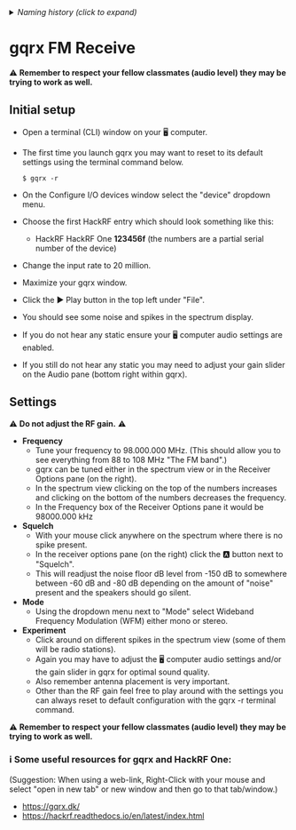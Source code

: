 <details><summary><i>Naming history (click to expand)</i></summary>
<pre>
2023 May 22: 040_gqrx_FM_Receive.md
</pre>
</details>

# gqrx FM Receive  

⚠️ **Remember to respect your fellow classmates (audio level) they may be trying to work as well.**  
## Initial setup    
- Open a terminal (CLI) window on your 🖥️ computer.  
- The first time you launch gqrx you may want to reset to its default settings using the terminal command below.  
  
      $ gqrx -r    
- On the Configure I/O devices window select the "device" dropdown menu.
- Choose the first HackRF entry which should look something like this:  
  - HackRF HackRF One **123456f** (the numbers are a partial serial number of the device) 
- Change the input rate to 20 million.
- Maximize your gqrx window. 
- Click the ▶️ Play button in the top left under "File".  
- You should see some noise and spikes in the spectrum display.
- If you do not hear any static ensure your 🖥️ computer audio settings are enabled.  
- If you still do not hear any static you may need to adjust your gain slider on the Audio pane (bottom right within gqrx).  

## Settings     
⚠️ **Do not adjust the RF gain.** ⚠️ 
- **Frequency**  
  - Tune your frequency to 98.000.000 MHz. (This should allow you to see everything from 88 to 108 MHz "The FM band".) 
  - gqrx can be tuned either in the spectrum view or in the Receiver Options pane (on the right).
  - In the spectrum view clicking on the top of the numbers increases and clicking on the bottom of the numbers decreases the frequency.  
  - In the Frequency box of the Receiver Options pane it would be 98000.000 kHz
- **Squelch**  
  - With your mouse click anywhere on the spectrum where there is no spike present.
  - In the receiver options pane (on the right) click the 🅰️ button next to "Squelch".
  - This will readjust the noise floor dB level from -150 dB to somewhere between -60 dB and -80 dB depending on the amount of "noise" present and the speakers should go silent.  
- **Mode**
  - Using the dropdown menu next to "Mode" select Wideband Frequency Modulation (WFM) either mono or stereo.  
- **Experiment**
  - Click around on different spikes in the spectrum view (some of them will be radio stations).
  - Again you may have to adjust the 🖥️ computer audio settings and/or the gain slider in gqrx for optimal sound quality.  
  - Also remember antenna placement is very important.
  - Other than the RF gain feel free to play around with the settings you can always reset to default configuration with the gqrx -r terminal command.  
 
⚠️ **Remember to respect your fellow classmates (audio level) they may be trying to work as well.**  

### ℹ️ Some useful resources for gqrx and HackRF One:
(Suggestion: When using a web-link, Right-Click with your mouse and select "open in new tab" or new window and then go to that tab/window.)
- https://gqrx.dk/
- https://hackrf.readthedocs.io/en/latest/index.html
